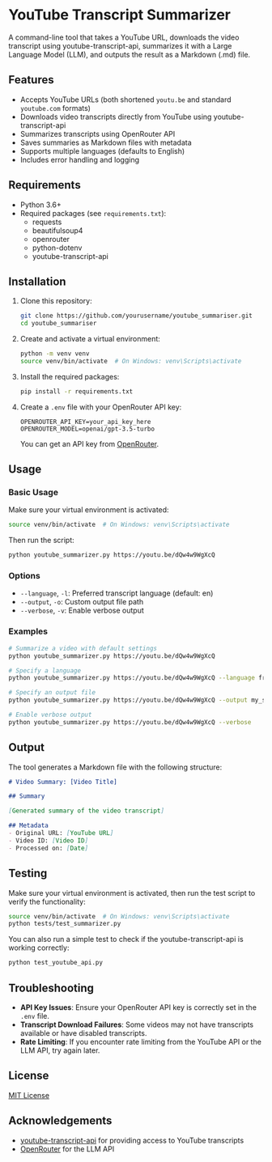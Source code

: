 # YouTube Transcript Summarizer

A command-line tool that takes a YouTube URL, downloads the video transcript using youtube-transcript-api, summarizes it with a Large Language Model (LLM), and outputs the result as a Markdown (.md) file.

## Features

- Accepts YouTube URLs (both shortened `youtu.be` and standard `youtube.com` formats)
- Downloads video transcripts directly from YouTube using youtube-transcript-api
- Summarizes transcripts using OpenRouter API
- Saves summaries as Markdown files with metadata
- Supports multiple languages (defaults to English)
- Includes error handling and logging

## Requirements

- Python 3.6+
- Required packages (see `requirements.txt`):
  - requests
  - beautifulsoup4
  - openrouter
  - python-dotenv
  - youtube-transcript-api

## Installation

1. Clone this repository:
   ```bash
   git clone https://github.com/yourusername/youtube_summariser.git
   cd youtube_summariser
   ```

2. Create and activate a virtual environment:
   ```bash
   python -m venv venv
   source venv/bin/activate  # On Windows: venv\Scripts\activate
   ```

3. Install the required packages:
   ```bash
   pip install -r requirements.txt
   ```

4. Create a `.env` file with your OpenRouter API key:
   ```
   OPENROUTER_API_KEY=your_api_key_here
   OPENROUTER_MODEL=openai/gpt-3.5-turbo
   ```

   You can get an API key from [OpenRouter](https://openrouter.ai/).

## Usage

### Basic Usage

Make sure your virtual environment is activated:

```bash
source venv/bin/activate  # On Windows: venv\Scripts\activate
```

Then run the script:

```bash
python youtube_summarizer.py https://youtu.be/dQw4w9WgXcQ
```

### Options

- `--language`, `-l`: Preferred transcript language (default: en)
- `--output`, `-o`: Custom output file path
- `--verbose`, `-v`: Enable verbose output

### Examples

```bash
# Summarize a video with default settings
python youtube_summarizer.py https://youtu.be/dQw4w9WgXcQ

# Specify a language
python youtube_summarizer.py https://youtu.be/dQw4w9WgXcQ --language fr

# Specify an output file
python youtube_summarizer.py https://youtu.be/dQw4w9WgXcQ --output my_summary.md

# Enable verbose output
python youtube_summarizer.py https://youtu.be/dQw4w9WgXcQ --verbose
```

## Output

The tool generates a Markdown file with the following structure:

```markdown
# Video Summary: [Video Title]

## Summary

[Generated summary of the video transcript]

## Metadata
- Original URL: [YouTube URL]
- Video ID: [Video ID]
- Processed on: [Date]
```

## Testing

Make sure your virtual environment is activated, then run the test script to verify the functionality:

```bash
source venv/bin/activate  # On Windows: venv\Scripts\activate
python tests/test_summarizer.py
```

You can also run a simple test to check if the youtube-transcript-api is working correctly:

```bash
python test_youtube_api.py
```

## Troubleshooting

- **API Key Issues**: Ensure your OpenRouter API key is correctly set in the `.env` file.
- **Transcript Download Failures**: Some videos may not have transcripts available or have disabled transcripts.
- **Rate Limiting**: If you encounter rate limiting from the YouTube API or the LLM API, try again later.

## License

[MIT License](LICENSE)

## Acknowledgements

- [youtube-transcript-api](https://github.com/jdepoix/youtube-transcript-api) for providing access to YouTube transcripts
- [OpenRouter](https://openrouter.ai/) for the LLM API
